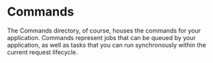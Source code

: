 # Commands

The Commands directory, of course, houses the commands for your application. Commands represent jobs that can be queued by your application, as well as tasks that you can run synchronously within the current request lifecycle.